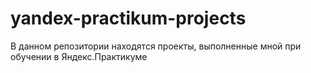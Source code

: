 # yandex-practikum-projects
В данном репозитории находятся проекты, выполненные мной при обучении в Яндекс.Практикуме
